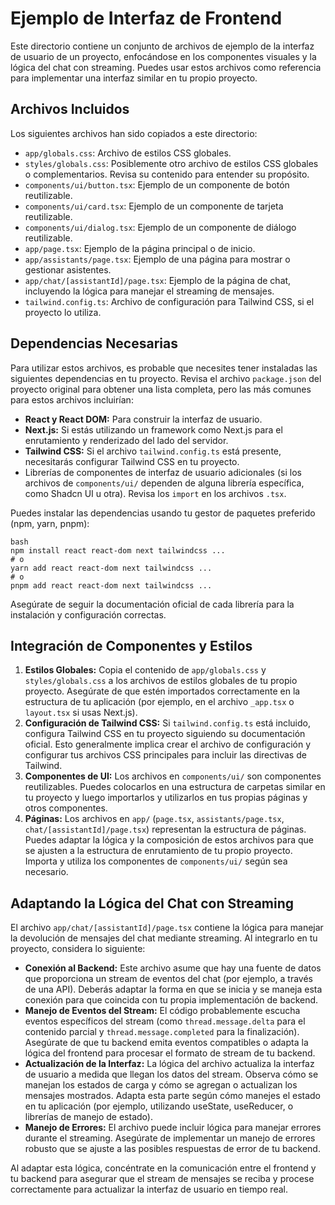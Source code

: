# Ejemplo de Interfaz de Frontend

Este directorio contiene un conjunto de archivos de ejemplo de la interfaz de usuario de un proyecto, enfocándose en los componentes visuales y la lógica del chat con streaming. Puedes usar estos archivos como referencia para implementar una interfaz similar en tu propio proyecto.

## Archivos Incluidos

Los siguientes archivos han sido copiados a este directorio:

*   `app/globals.css`: Archivo de estilos CSS globales.
*   `styles/globals.css`: Posiblemente otro archivo de estilos CSS globales o complementarios. Revisa su contenido para entender su propósito.
*   `components/ui/button.tsx`: Ejemplo de un componente de botón reutilizable.
*   `components/ui/card.tsx`: Ejemplo de un componente de tarjeta reutilizable.
*   `components/ui/dialog.tsx`: Ejemplo de un componente de diálogo reutilizable.
*   `app/page.tsx`: Ejemplo de la página principal o de inicio.
*   `app/assistants/page.tsx`: Ejemplo de una página para mostrar o gestionar asistentes.
*   `app/chat/[assistantId]/page.tsx`: Ejemplo de la página de chat, incluyendo la lógica para manejar el streaming de mensajes.
*   `tailwind.config.ts`: Archivo de configuración para Tailwind CSS, si el proyecto lo utiliza.

## Dependencias Necesarias

Para utilizar estos archivos, es probable que necesites tener instaladas las siguientes dependencias en tu proyecto. Revisa el archivo `package.json` del proyecto original para obtener una lista completa, pero las más comunes para estos archivos incluirían:

*   **React y React DOM:** Para construir la interfaz de usuario.
*   **Next.js:** Si estás utilizando un framework como Next.js para el enrutamiento y renderizado del lado del servidor.
*   **Tailwind CSS:** Si el archivo `tailwind.config.ts` está presente, necesitarás configurar Tailwind CSS en tu proyecto.
*   Librerías de componentes de interfaz de usuario adicionales (si los archivos de `components/ui/` dependen de alguna librería específica, como Shadcn UI u otra). Revisa los `import` en los archivos `.tsx`.

Puedes instalar las dependencias usando tu gestor de paquetes preferido (npm, yarn, pnpm):
```
bash
npm install react react-dom next tailwindcss ...
# o
yarn add react react-dom next tailwindcss ...
# o
pnpm add react react-dom next tailwindcss ...
```
Asegúrate de seguir la documentación oficial de cada librería para la instalación y configuración correctas.

## Integración de Componentes y Estilos

1.  **Estilos Globales:** Copia el contenido de `app/globals.css` y `styles/globals.css` a los archivos de estilos globales de tu propio proyecto. Asegúrate de que estén importados correctamente en la estructura de tu aplicación (por ejemplo, en el archivo `_app.tsx` o `layout.tsx` si usas Next.js).
2.  **Configuración de Tailwind CSS:** Si `tailwind.config.ts` está incluido, configura Tailwind CSS en tu proyecto siguiendo su documentación oficial. Esto generalmente implica crear el archivo de configuración y configurar tus archivos CSS principales para incluir las directivas de Tailwind.
3.  **Componentes de UI:** Los archivos en `components/ui/` son componentes reutilizables. Puedes colocarlos en una estructura de carpetas similar en tu proyecto y luego importarlos y utilizarlos en tus propias páginas y otros componentes.
4.  **Páginas:** Los archivos en `app/` (`page.tsx`, `assistants/page.tsx`, `chat/[assistantId]/page.tsx`) representan la estructura de páginas. Puedes adaptar la lógica y la composición de estos archivos para que se ajusten a la estructura de enrutamiento de tu propio proyecto. Importa y utiliza los componentes de `components/ui/` según sea necesario.

## Adaptando la Lógica del Chat con Streaming

El archivo `app/chat/[assistantId]/page.tsx` contiene la lógica para manejar la devolución de mensajes del chat mediante streaming. Al integrarlo en tu proyecto, considera lo siguiente:

*   **Conexión al Backend:** Este archivo asume que hay una fuente de datos que proporciona un stream de eventos del chat (por ejemplo, a través de una API). Deberás adaptar la forma en que se inicia y se maneja esta conexión para que coincida con tu propia implementación de backend.
*   **Manejo de Eventos del Stream:** El código probablemente escucha eventos específicos del stream (como `thread.message.delta` para el contenido parcial y `thread.message.completed` para la finalización). Asegúrate de que tu backend emita eventos compatibles o adapta la lógica del frontend para procesar el formato de stream de tu backend.
*   **Actualización de la Interfaz:** La lógica del archivo actualiza la interfaz de usuario a medida que llegan los datos del stream. Observa cómo se manejan los estados de carga y cómo se agregan o actualizan los mensajes mostrados. Adapta esta parte según cómo manejes el estado en tu aplicación (por ejemplo, utilizando useState, useReducer, o librerías de manejo de estado).
*   **Manejo de Errores:** El archivo puede incluir lógica para manejar errores durante el streaming. Asegúrate de implementar un manejo de errores robusto que se ajuste a las posibles respuestas de error de tu backend.

Al adaptar esta lógica, concéntrate en la comunicación entre el frontend y tu backend para asegurar que el stream de mensajes se reciba y procese correctamente para actualizar la interfaz de usuario en tiempo real.
